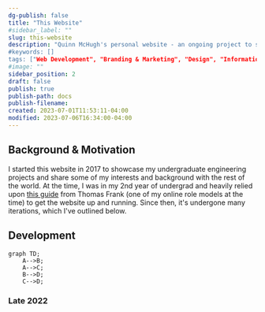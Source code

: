 ```yaml
---
dg-publish: false
title: "This Website"
#sidebar_label: ""
slug: this-website
description: "Quinn McHugh's personal website - an ongoing project to share my life and thoughts with the rest of the world.
#keywords: []
tags: ["Web Development", "Branding & Marketing", "Design", "Informationhitee
#image: ""
sidebar_position: 2
draft: false
publish: true
publish-path: docs
publish-filename:
created: 2023-07-01T11:53:11-04:00
modified: 2023-07-06T16:34:00-04:00
---
```


## Background & Motivation
I started this website in 2017 to showcase my undergraduate engineering projects and share some of my interests and background with the rest of the world. At the time, I was in my 2nd year of undergrad and heavily relied upon [this guide](https://collegeinfogeek.com/personal-website/) from Thomas Frank (one of my online role models at the time) to get the website up and running. Since then, it's undergone many iterations, which I've outlined below.

## Development

```mermaid
graph TD;
    A-->B;
    A-->C;
    B-->D;
    C-->D;
```

### Late 2022
